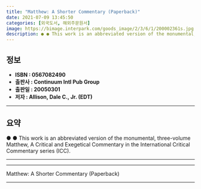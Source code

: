 ```yaml
---
title: "Matthew: A Shorter Commentary (Paperback)"
date: 2021-07-09 13:45:50
categories: [외국도서, 해외주문원서]
image: https://bimage.interpark.com/goods_image/2/3/6/1/200002361s.jpg
description: ● ● This work is an abbreviated version of the monumental, three-volume Matthew, A Critical and Exegetical Commentary in the International Critical Commentary
---
```


## **정보**

- **ISBN : 0567082490**
- **출판사 : Continuum Intl Pub Group**
- **출판일 : 20050301**
- **저자 : Allison, Dale C., Jr. (EDT)**

------



## **요약**

●  ●  This work is an abbreviated version of the monumental, three-volume Matthew, A Critical and Exegetical Commentary in the International Critical Commentary series (ICC).

------



------


Matthew: A Shorter Commentary (Paperback) 

------


